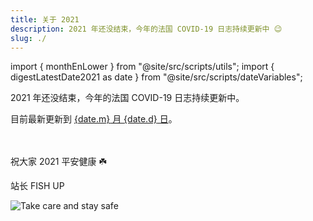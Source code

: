 ```yaml
---
title: 关于 2021
description: 2021 年还没结束，今年的法国 COVID-19 日志持续更新中 😉
slug: ./
---
```


import { monthEnLower } from "@site/src/scripts/utils";
import { digestLatestDate2021 as date } from "@site/src/scripts/dateVariables";

2021 年还没结束，今年的法国 COVID-19 日志持续更新中。

<div>目前最新更新到 <a href={`./${monthEnLower(date.m, 'en')}/${date.d}`}><span>{date.m}</span> 月 <span>{date.d}</span> 日</a>。</div><br /><br />

祝大家 2021 平安健康 ☘️

站长 FISH UP

![Take care and stay safe](/img/digest/love.jpg)
